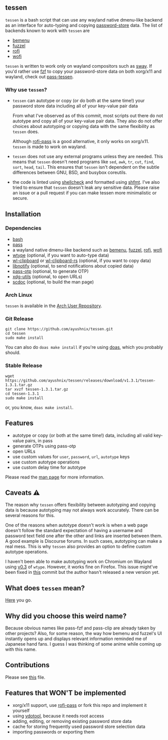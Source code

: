 ## tessen

`tessen` is a bash script that can use any wayland native dmenu-like backend as an interface for
auto-typing and copying [password-store](https://git.zx2c4.com/password-store/) data. The list of
backends known to work with `tessen` are

- [bemenu](https://github.com/Cloudef/bemenu)
- [fuzzel](https://codeberg.org/dnkl/fuzzel)
- [rofi](https://github.com/lbonn/rofi)
- [wofi](https://hg.sr.ht/~scoopta/wofi)

`tessen` is written to work only on wayland compositors such as [sway](https://swaywm.org/). If
you'd rather use [fzf](https://github.com/junegunn/fzf) to copy your password-store data on both
xorg/x11 and wayland, check out [pass-tessen](https://github.com/ayushnix/pass-tessen).

### Why use `tessen`?

- `tessen` can autotype or copy (or do both at the same time!) your password store data including
  all of your key-value pair data

  From what I've observed as of this commit, most scripts out there do not autotype and copy all of
  your key-value pair data. They also do not offer choices about autotyping or copying data with the
  same flexibility as `tessen` does.

  Although [rofi-pass](https://github.com/carnager/rofi-pass) is a good alternative, it only works
  on xorg/x11. `tessen` is made to work on wayland.

- `tessen` does not use any external programs unless they are needed. This means that `tessen`
  doesn't need programs like `sed`, `awk`, `tr`, `cut`, `find`, `sort`, `head`, `tail`. This ensures
  that `tessen` isn't dependent on the subtle differences between GNU, BSD, and busybox coreutils.

- the code is linted using [shellcheck](https://github.com/koalaman/shellcheck) and formatted using
  [shfmt](https://github.com/mvdan/sh). I've also tried to ensure that `tessen` doesn't leak any
  sensitive data. Please raise an issue or a pull request if you can make tessen more minimalistic
  or secure.

## Installation

### Dependencies

- [bash](https://www.gnu.org/software/bash/)
- [pass](https://git.zx2c4.com/password-store/)
- a wayland native dmenu-like backend such as [bemenu](https://github.com/Cloudef/bemenu),
  [fuzzel](https://codeberg.org/dnkl/fuzzel), [rofi](https://github.com/lbonn/rofi),
  [wofi](https://hg.sr.ht/~scoopta/wofi)
- [wtype](https://github.com/atx/wtype) (optional, if you want to auto-type data)
- [wl-clipboard](https://github.com/bugaevc/wl-clipboard) or
  [wl-clipboard-rs](https://github.com/YaLTeR/wl-clipboard-rs) (optional, if you want to copy data)
- [libnotify](https://gitlab.gnome.org/GNOME/libnotify) (optional, to send notifications about
  copied data)
- [pass-otp](https://github.com/tadfisher/pass-otp) (optional, to generate OTP)
- [xdg-utils](https://www.freedesktop.org/wiki/Software/xdg-utils/) (optional, to open URLs)
- [scdoc](https://git.sr.ht/~sircmpwn/scdoc) (optional, to build the man page)

### Arch Linux

`tessen` is available in the [Arch User Repository](https://aur.archlinux.org/packages/tessen/).

### Git Release

```
git clone https://github.com/ayushnix/tessen.git
cd tessen
sudo make install
```

You can also do `doas make install` if you're using [doas](https://github.com/Duncaen/OpenDoas),
which you probably should.

### Stable Release

```
wget https://github.com/ayushnix/tessen/releases/download/v1.3.1/tessen-1.3.1.tar.gz
tar xvzf tessen-1.3.1.tar.gz
cd tessen-1.3.1
sudo make install
```

or, you know, `doas make install`.

## Features

- autotype or copy (or both at the same time!) data, including all valid key-value pairs, in pass
- generate OTPs using pass-otp
- open URLs
- use custom values for `user`, `password`, `url`, `autotype` keys
- use custom autotype operations
- use custom delay time for autotype

Please read the [man page](https://github.com/ayushnix/tessen/blob/master/man/tessen.1.scd) for more
information.

## Caveats :warning:

The reason why `tessen` offers flexibility between autotyping and copying data is because autotyping
may not always work accurately. There can be several reasons for this.

One of the reasons when autotype doesn't work is when a web page doesn't follow the standard
expectation of having a username and password text field one after the other and links are inserted
between them. A good example is Discourse forums. In such cases, autotyping can make a real mess.
This is why `tessen` also provides an option to define custom autotype operations.

I haven't been able to make autotyping work on Chromium on Wayland using
[v0.3](https://github.com/atx/wtype/releases/tag/v0.3) of `wtype`. However, it works fine on
Firefox. This issue might've been fixed in
[this](https://github.com/atx/wtype/commit/a81540b7d4920566ad271236ca88befc0002b462) commit but the
author hasn't released a new version yet.

## What does `tessen` mean?

[Here](https://en.wikipedia.org/wiki/Japanese_war_fan) you go.

## Why did you choose this weird name?

Because obvious names like pass-fzf and pass-clip are already taken by other projects? Also, for
some reason, the way how bemenu and fuzzel's UI instantly opens up and displays relevant information
reminded me of Japanese hand fans. I guess I was thinking of some anime while coming up with this
name.

## Contributions

Please see [this](https://github.com/ayushnix/tessen/blob/master/CONTRIBUTING.md) file.

## Features that WON'T be implemented

- xorg/x11 support, use [rofi-pass](https://github.com/carnager/rofi-pass) or fork this repo and
  implement it yourself
- using [ydotool](https://github.com/ReimuNotMoe/ydotool), because it needs root access
- adding, editing, or removing existing password store data
- cache for storing frequently used password store selection data
- importing passwords or exporting them
